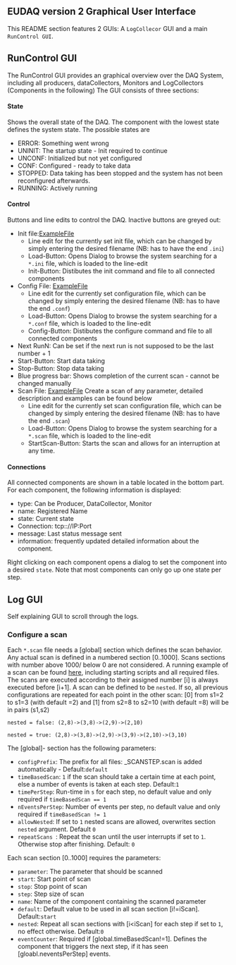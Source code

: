 ## EUDAQ version 2 Graphical User Interface

This README section features 2 GUIs: A `LogCollecor` GUI and a main `RunControl GUI`.

## RunControl GUI

The RunControl GUI provides an graphical overview over the DAQ System, including all producers, dataCollectors, Monitors and LogCollectors (Components in the following)
The GUI consists of three sections:

#### State
Shows the overall state of the DAQ. The component with the lowest state defines the system state. The possible states are
  - ERROR: Something went wrong
  - UNINIT: The startup state - Init required to continue
  - UNCONF: Initialized but not yet configured
  - CONF: Configured - ready to take data
  - STOPPED: Data taking has been stopped and the system has not been
  reconfigured afterwards. 
  - RUNNING: Actively running

#### Control

Buttons and line edits to control the DAQ. Inactive buttons are greyed out:
  - Init file:[ExampleFile](../user/example/misc/Ex0.ini)
    - Line edit for the currently set init file, which can be changed by simply entering the desired filename (NB: has to have the end `.ini`)
    - Load-Button: Opens Dialog to browse the system searching for a `*.ini` file, which is loaded to the line-edit
    - Init-Button: Distibutes the init command and file to all connected components
  - Config File: [ExampleFile](../user/example/misc/Ex0.conf)
    - Line edit for the currently set configuration file, which can be changed by simply entering the desired filename (NB: has to have the end `.conf`)
    - Load-Button: Opens Dialog to browse the system searching for a `*.conf` file, which is loaded to the line-edit
    - Config-Button: Distibutes the configure command and file to all connected components
  - Next RunN: Can be set if the next run is not supposed to be the last number + 1
  - Start-Button: Start data taking
  - Stop-Button: Stop data taking
  - Blue progress bar: Shows completion of the current scan - cannot be changed manually
  - Scan File: [ExampleFile](../user/example/misc/scan/ExampleScan.scan) Create a scan of any parameter, detailed description and examples can be found below
    - Line edit for the currently set scan configuration file, which can be changed by simply entering the desired filename (NB: has to have the end `.scan`)
    - Load-Button: Opens Dialog to browse the system searching for a `*.scan` file, which is loaded to the line-edit
    - StartScan-Button: Starts the scan and allows for an interruption at any time.
  
#### Connections 
All connected components are shown in a table located in the bottom part. For each component, the following information is displayed:
  - type: Can be Producer, DataCollector, Monitor
  - name: Registered Name
  - state: Current state
  - Connection: tcp:://IP:Port 
  - message: Last status message sent
  - information: frequently updated detailed information about the component.
  
Right clicking on each component opens a dialog to set the component into a desired `state`. 
Note that most components can only go up one state per step.
  
##  Log GUI
  
Self explaining GUI to scroll through the logs.
  
### Configure a scan
   
Each `*.scan` file needs a [global] section which defines the scan behavior. Any actual scan is defined in a numbered section [0..1000]. 
Scans sections with number above 1000/ below 0 are not considered.
A running example of a scan can be found [here](../user/example/misc/scan), including starting scripts and all required files.
The scans are executed according to their assigned number [i] is always executed before [i+1]. 
A scan can be defined to be `nested`. If so, all previous configurations are repeated for each point in the other scan:
[0] from s1=2 to s1=3 (with default =2) and [1] from s2=8 to s2=10 (with default =8) will be in pairs (s1,s2)

```nested = false: (2,8)->(3,8)->(2,9)->(2,10)```

```nested = true: (2,8)->(3,8)->(2,9)->(3,9)->(2,10)->(3,10)```

 The [global]- section has the following parameters:
 - `configPrefix`: The prefix for all files: _SCANSTEP.scan is added automatically - Default:`default`
 - `timeBasedScan`: `1` if the scan should take a certain time at each point, else a number of events is taken at each step.
  Default:`1`
 - `timePerStep`: Run-time in `s` for each step, no default value and only required if `timeBasedScan == 1`
 - `nEventsPerStep`: Number of events per step, no default value and only required if `timeBasedScan != 1`
 - `allowNested`: If set to `1` nested scans are allowed, overwrites section `nested` argument. Default `0` 
 - `repeatScans `: Repeat the scan until the user interrupts if set to `1`. Otherwise stop after finishing. Default: `0`
 
 Each scan section [0..1000] requires the parameters:
 - `parameter`: The parameter that should be scanned
 - `start`: Start point of scan
 - `stop`: Stop point of scan
 - `step`: Step size of scan
 - `name`: Name of the component containing the scanned parameter
 - `default`: Default value to be used in all scan section [i!=iScan]. Default:`start`
 - `nested`: Repeat all scan sections with [i<iScan] for each step if set to `1`, no effect otherwise. Default:`0`
 - `eventCounter`: Required if [global.timeBasedScan!=1]. 
 Defines the component that triggers the next step, if it has seen [gloabl.neventsPerStep] events.
 
 
 
  
  
